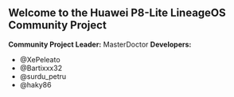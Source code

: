 ## Welcome to the Huawei P8-Lite LineageOS Community Project

**Community Project Leader:** MasterDoctor
**Developers:**
- @XePeleato
- @Bartixxx32
- @surdu_petru
- @haky86

